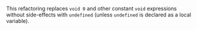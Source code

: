 This refactoring replaces `void 0` and other constant `void` expressions without side-effects with `undefined` (unless `undefined` is declared as a local variable).